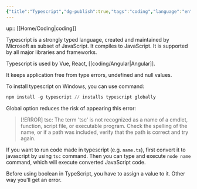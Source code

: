 ```yaml
---
{"title":"Typescript","dg-publish":true,"tags":"coding","language":"en","permalink":"/coding/typescript/","dgPassFrontmatter":true}
---
```


up:: [[Home/Coding\|coding]]

Typescript is a strongly typed language, created and maintained by Microsoft as subset of JavaScript. It compiles to JavaScript. It is supported by all major libraries and frameworks.

Typescript is used by Vue, React, [[coding/Angular\|Angular]].

It keeps application free from type errors, undefined and null values.



To install typescript on Windows, you can use command:

```powershell
npm install -g typescript // installs typescript globally
```

Global option reduces the risk of appearing this error:
>[!ERROR] tsc: The term 'tsc' is not recognized as a name of a cmdlet, function, script file, or executable program. Check the spelling of the name, or if a path was included, verify that the path is correct and try again.

If you want to run code made in typescript (e.g. `name.ts`), first convert it to javascript by using `tsc` command. Then you can type and execute `node name` command, which will execute converted JavaScript code.

Before using boolean in TypeScript, you have to assign a value to it. Other way you'll get an error.